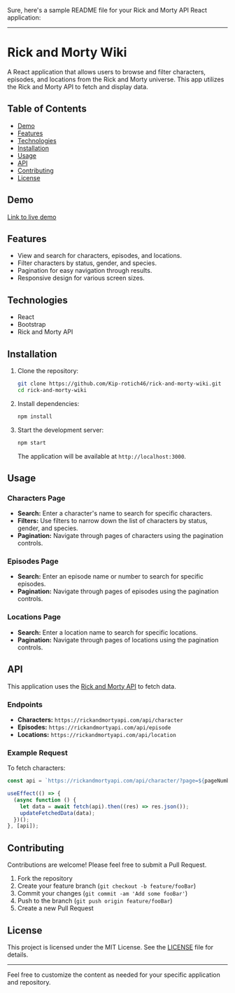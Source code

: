 Sure, here's a sample README file for your Rick and Morty API React application:

---

# Rick and Morty Wiki

A React application that allows users to browse and filter characters, episodes, and locations from the Rick and Morty universe. This app utilizes the Rick and Morty API to fetch and display data.

## Table of Contents
- [Demo](#demo)
- [Features](#features)
- [Technologies](#technologies)
- [Installation](#installation)
- [Usage](#usage)
- [API](#api)
- [Contributing](#contributing)
- [License](#license)

## Demo
[Link to live demo](#)

## Features
- View and search for characters, episodes, and locations.
- Filter characters by status, gender, and species.
- Pagination for easy navigation through results.
- Responsive design for various screen sizes.

## Technologies
- React
- Bootstrap
- Rick and Morty API

## Installation
1. Clone the repository:
    ```bash
    git clone https://github.com/Kip-rotich46/rick-and-morty-wiki.git
    cd rick-and-morty-wiki
    ```

2. Install dependencies:
    ```bash
    npm install
    ```

3. Start the development server:
    ```bash
    npm start
    ```

    The application will be available at `http://localhost:3000`.

## Usage
### Characters Page
- **Search:** Enter a character's name to search for specific characters.
- **Filters:** Use filters to narrow down the list of characters by status, gender, and species.
- **Pagination:** Navigate through pages of characters using the pagination controls.

### Episodes Page
- **Search:** Enter an episode name or number to search for specific episodes.
- **Pagination:** Navigate through pages of episodes using the pagination controls.

### Locations Page
- **Search:** Enter a location name to search for specific locations.
- **Pagination:** Navigate through pages of locations using the pagination controls.

## API
This application uses the [Rick and Morty API](https://rickandmortyapi.com/) to fetch data.

### Endpoints
- **Characters:** `https://rickandmortyapi.com/api/character`
- **Episodes:** `https://rickandmortyapi.com/api/episode`
- **Locations:** `https://rickandmortyapi.com/api/location`

### Example Request
To fetch characters:
```javascript
const api = `https://rickandmortyapi.com/api/character/?page=${pageNumber}&name=${search}&status=${status}&gender=${gender}`;

useEffect(() => {
  (async function () {
    let data = await fetch(api).then((res) => res.json());
    updateFetchedData(data);
  })();
}, [api]);
```

## Contributing
Contributions are welcome! Please feel free to submit a Pull Request.

1. Fork the repository
2. Create your feature branch (`git checkout -b feature/fooBar`)
3. Commit your changes (`git commit -am 'Add some fooBar'`)
4. Push to the branch (`git push origin feature/fooBar`)
5. Create a new Pull Request

## License
This project is licensed under the MIT License. See the [LICENSE](LICENSE) file for details.

---

Feel free to customize the content as needed for your specific application and repository.
